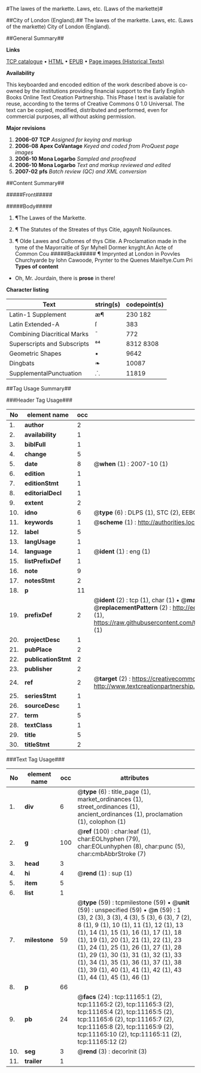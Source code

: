 #The lawes of the markette. Laws, etc. (Laws of the markette)#

##City of London (England).##
The lawes of the markette.
Laws, etc. (Laws of the markette)
City of London (England).

##General Summary##

**Links**

[TCP catalogue](http://www.ota.ox.ac.uk/tcp/)  • 
[HTML](http://tei.it.ox.ac.uk/tcp/Texts-HTML/free/A06/A06214.html)  • 
[EPUB](http://tei.it.ox.ac.uk/tcp/Texts-EPUB/free/A06/A06214.epub) • 
[Page images (Historical Texts)](https://data.historicaltexts.jisc.ac.uk/view?pubId=eebo-44920355e&pageId=eebo-44920355e-11165-1)

**Availability**

This keyboarded and encoded edition of the
	       work described above is co-owned by the institutions
	       providing financial support to the Early English Books
	       Online Text Creation Partnership. This Phase I text is
	       available for reuse, according to the terms of Creative
	       Commons 0 1.0 Universal. The text can be copied,
	       modified, distributed and performed, even for
	       commercial purposes, all without asking permission.

**Major revisions**

1. __2006-07__ __TCP__ *Assigned for keying and markup*
1. __2006-08__ __Apex CoVantage__ *Keyed and coded from ProQuest page images*
1. __2006-10__ __Mona Logarbo__ *Sampled and proofread*
1. __2006-10__ __Mona Logarbo__ *Text and markup reviewed and edited*
1. __2007-02__ __pfs__ *Batch review (QC) and XML conversion*

##Content Summary##

#####Front#####

#####Body#####

1. ¶The Lawes of the Markette.

1. ¶ The Statutes of the Streates of thys Citie, agaynſt Noiſaunces.

1. ¶ Olde Lawes and Cuſtomes of thys Citie.
A Proclamation made in the tyme of the Mayorraltie of Syr Myhell Dormer knyght.An Acte of Common Cou
#####Back#####
¶ Imprynted at London in Povvles Churchyarde by Iohn Cawoode, Prynter to the Quenes Maieſtye.Cum Pri
**Types of content**

  * Oh, Mr. Jourdain, there is **prose** in there!

**Character listing**


|Text|string(s)|codepoint(s)|
|---|---|---|
|Latin-1 Supplement|æ¶|230 182|
|Latin Extended-A|ſ|383|
|Combining             Diacritical Marks|̄|772|
|Superscripts             and Subscripts|⁸⁴|8312 8308|
|Geometric Shapes|▪|9642|
|Dingbats|❧|10087|
|SupplementalPunctuation|⸫|11819|

##Tag Usage Summary##

###Header Tag Usage###

|No|element name|occ|attributes|
|---|---|---|---|
|1.|__author__|2||
|2.|__availability__|1||
|3.|__biblFull__|1||
|4.|__change__|5||
|5.|__date__|8| @__when__ (1) : 2007-10 (1)|
|6.|__edition__|1||
|7.|__editionStmt__|1||
|8.|__editorialDecl__|1||
|9.|__extent__|2||
|10.|__idno__|6| @__type__ (6) : DLPS (1), STC (2), EEBO-CITATION (1), OCLC (1), VID (1)|
|11.|__keywords__|1| @__scheme__ (1) : http://authorities.loc.gov/ (1)|
|12.|__label__|5||
|13.|__langUsage__|1||
|14.|__language__|1| @__ident__ (1) : eng (1)|
|15.|__listPrefixDef__|1||
|16.|__note__|9||
|17.|__notesStmt__|2||
|18.|__p__|11||
|19.|__prefixDef__|2| @__ident__ (2) : tcp (1), char (1)  •  @__matchPattern__ (2) : ([0-9\-]+):([0-9IVX]+) (1), (.+) (1)  •  @__replacementPattern__ (2) : http://eebo.chadwyck.com/downloadtiff?vid=$1&page=$2 (1), https://raw.githubusercontent.com/textcreationpartnership/Texts/master/tcpchars.xml#$1 (1)|
|20.|__projectDesc__|1||
|21.|__pubPlace__|2||
|22.|__publicationStmt__|2||
|23.|__publisher__|2||
|24.|__ref__|2| @__target__ (2) : https://creativecommons.org/publicdomain/zero/1.0/ (1), http://www.textcreationpartnership.org/docs/. (1)|
|25.|__seriesStmt__|1||
|26.|__sourceDesc__|1||
|27.|__term__|5||
|28.|__textClass__|1||
|29.|__title__|5||
|30.|__titleStmt__|2||


###Text Tag Usage###

|No|element name|occ|attributes|
|---|---|---|---|
|1.|__div__|6| @__type__ (6) : title_page (1), market_ordinances (1), street_ordinances (1), ancient_ordinances (1), proclamation (1), colophon (1)|
|2.|__g__|100| @__ref__ (100) : char:leaf (1), char:EOLhyphen (79), char:EOLunhyphen (8), char:punc (5), char:cmbAbbrStroke (7)|
|3.|__head__|3||
|4.|__hi__|4| @__rend__ (1) : sup (1)|
|5.|__item__|5||
|6.|__list__|1||
|7.|__milestone__|59| @__type__ (59) : tcpmilestone (59)  •  @__unit__ (59) : unspecified (59)  •  @__n__ (59) : 1 (3), 2 (3), 3 (3), 4 (3), 5 (3), 6 (3), 7 (2), 8 (1), 9 (1), 10 (1), 11 (1), 12 (1), 13 (1), 14 (1), 15 (1), 16 (1), 17 (1), 18 (1), 19 (1), 20 (1), 21 (1), 22 (1), 23 (1), 24 (1), 25 (1), 26 (1), 27 (1), 28 (1), 29 (1), 30 (1), 31 (1), 32 (1), 33 (1), 34 (1), 35 (1), 36 (1), 37 (1), 38 (1), 39 (1), 40 (1), 41 (1), 42 (1), 43 (1), 44 (1), 45 (1), 46 (1)|
|8.|__p__|66||
|9.|__pb__|24| @__facs__ (24) : tcp:11165:1 (2), tcp:11165:2 (2), tcp:11165:3 (2), tcp:11165:4 (2), tcp:11165:5 (2), tcp:11165:6 (2), tcp:11165:7 (2), tcp:11165:8 (2), tcp:11165:9 (2), tcp:11165:10 (2), tcp:11165:11 (2), tcp:11165:12 (2)|
|10.|__seg__|3| @__rend__ (3) : decorInit (3)|
|11.|__trailer__|1||
